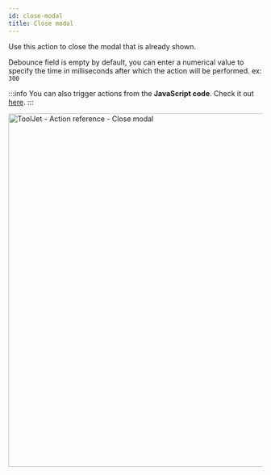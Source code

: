 ```yaml
---
id: close-modal
title: Close modal
---
```


Use this action to close the modal that is already shown.

Debounce field is empty by default, you can enter a numerical value to specify the time in milliseconds after which the action will be performed. ex: `300`

:::info
You can also trigger actions from the **JavaScript code**. Check it out [here](../how-to/run-actions-from-runjs).
:::

<div style={{textAlign: 'center'}}>

<img className="screenshot-full" src="/img/actions/closemodal/closemodal2.png" alt="ToolJet - Action reference - Close modal" width="700" />

</div>

